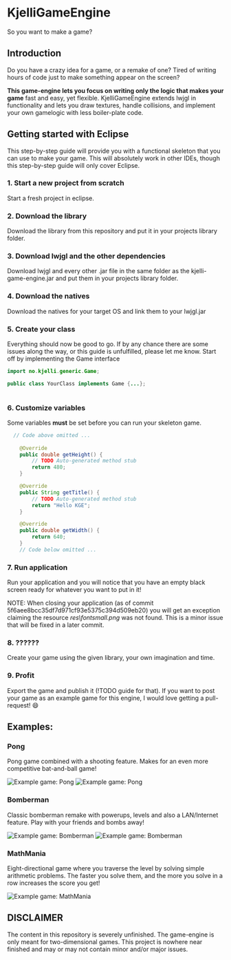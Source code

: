 # KjelliGameEngine
So you want to make a game?
## Introduction

Do you have a crazy idea for a game, or a remake of one? Tired of writing hours of code just to make something appear on the screen?

<b>This game-engine lets you focus on writing only the logic that makes your game</b> fast and easy, yet flexible. 
KjelliGameEngine extends lwjgl in functionality and lets you draw textures, handle collisions, and implement your own gamelogic
with less boiler-plate code.

## Getting started with Eclipse
This step-by-step guide will provide you with a functional skeleton that you can use to make your game.
This will absolutely work in other IDEs, though this step-by-step guide will only cover Eclipse.
### 1. Start a new project from scratch
  Start a fresh project in eclipse.
### 2. Download the library
  Download the library from this repository and put it in your projects library folder.
### 3. Download lwjgl and the other dependencies
  Download lwjgl and every other .jar file in the same folder as the kjelli-game-engine.jar and put them in your projects library folder.
### 4. Download the natives
  Download the natives for your target OS and link them to your lwjgl.jar
### 5. Create your class
Everything should now be good to go. If by any chance there are some issues along the way, or this guide is unfulfilled, please let me know.
Start off by implementing the Game interface
```java
import no.kjelli.generic.Game;

public class YourClass implements Game {...};
  
```

### 6. Customize variables
Some variables <b>must</b> be set before you can run your skeleton game.

```java
  // Code above omitted ...
  
	@Override
	public double getHeight() {
		// TODO Auto-generated method stub
		return 480;
	}

	@Override
	public String getTitle() {
		// TODO Auto-generated method stub
		return "Hello KGE";
	}

	@Override
	public double getWidth() {
		return 640;
	}
	// Code below omitted ...
```
### 7. Run application
Run your application and you will notice that you have an empty black screen ready for whatever you want to put in it!

NOTE: When closing your application (as of commit 5f6aee8bcc35df7d971cf93e5375c394d509eb20)
you will get an exception claiming the resource <i>res\fontsmall.png</i> was not found. This is a minor issue that will
be fixed in a later commit.

### 8. ??????
Create your game using the given library, your own imagination and time.

### 9. Profit
Export the game and publish it (!TODO guide for that). If you want to post your game as an example game for this engine, I would love getting a pull-request! :smile:

## Examples:

### Pong
Pong game combined with a shooting feature. Makes for an even more competitive bat-and-ball game!


![Example game: Pong](http://i.imgur.com/AydO4Xb.png "Example game: Pong")
![Example game: Pong](http://i.imgur.com/0GWb6Pa.png "Example game: Pong")



### Bomberman
Classic bomberman remake with powerups, levels and also a LAN/Internet feature. Play with your friends and bombs away!


![Example game: Bomberman](http://i.imgur.com/jXQBCOR.png "Example game: Bomberman")
![Example game: Bomberman](http://i.imgur.com/GJHmhob.png "Example game: Bomberman")

### MathMania
Eight-directional game where you traverse the level by solving simple arithmetic problems. The faster you solve them, and the more you solve in a row increases the score you get!

![Example game: MathMania](http://i.imgur.com/BOBqcf4.png "Example game: MathMania")



## DISCLAIMER
The content in this repository is severely unfinished. The game-engine is only meant for two-dimensional games.
This project is nowhere near finished and may or may not contain minor and/or major issues.

